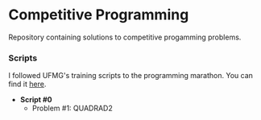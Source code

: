 Competitive Programming
==============

Repository containing solutions to competitive progamming problems.


### Scripts
I followed UFMG's training scripts to the programming marathon. You can find it [here](http://wiki.maratona.dcc.ufmg.br/index.php/Roteiros).

* __Script #0__
  * Problem #1: QUADRAD2

